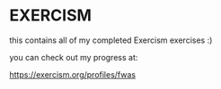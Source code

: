 # EXERCISM

this contains all of my completed Exercism exercises :)

you can check out my progress at:

https://exercism.org/profiles/fwas
